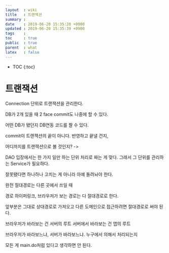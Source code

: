 ```yaml
---
layout  : wiki
title   : 트랜잭션
summary : 
date    : 2019-06-20 15:35:20 +0900
updated : 2019-06-20 15:35:39 +0900
tags    : 
toc     : true
public  : true
parent  : what
latex   : false
---
```

* TOC
{:toc}

# 트랜잭션

Connection 단위로 트랜잭션을 관리한다.

DB가 2개 있을 때 2 face commit도 나중에 할 수 있다.

어떤 DB가 됐던지 DB연동 코드를 짤 수 있다.

commit이 트랜잭션의 끝이 아니다. 반영하고 끝낼 건지, 

어디까지를 트랜잭션으로 볼 것인지? -> 

DAO 입장에서는 한 가지 일만 하는 단위 처리로 짜는 게 맞다. 그래서 그 단위를 관리하는 Service가 필요하다.

잘못됐다면 하나하나 고치는 게 아니라 아예 돌려놔야 한다.



완전 절대경로는 다른 곳에서 쓰일 때

경로
하이퍼링크, 
브라우저가 보는 경로는 다 절대경로로 한다. 

앞부분은 그대로 상대경로로 가져오고 
다른 도메인으로 접근하려면 절대경로로 써야 된다.


브라우저가 바라보는 건 서버의 루트
서버에서 바라보는 건 앱의 루트

브라우저가 바라보느냐, 서버가 바라보느냐. 누구에서 의해서 처리되는지

모든 게 main.do처럼 있다고 생각하면 안 된다.


